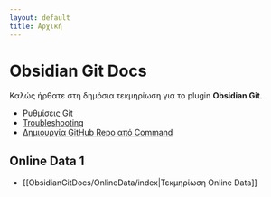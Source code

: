 ```yaml
---
layout: default
title: Αρχική
---
```


# Obsidian Git Docs

Καλώς ήρθατε στη δημόσια τεκμηρίωση για το plugin **Obsidian Git**.

- [Ρυθμίσεις Git](Obsidian_Git_Settings.md)
- [Troubleshooting](troubleshooting.md)
- [Δημιουργία GitHub Repo από Command](create_github_repo_from_command)

## Online Data 1
- [[ObsidianGitDocs/OnlineData/index|Τεκμηρίωση Online Data]]